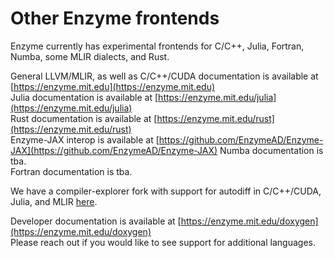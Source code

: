 # Other Enzyme frontends

Enzyme currently has experimental frontends for C/C++, Julia, Fortran, Numba, some MLIR dialects, and Rust.

General LLVM/MLIR, as well as C/C++/CUDA documentation is available at [https://enzyme.mit.edu](https://enzyme.mit.edu)  
Julia documentation is available at [https://enzyme.mit.edu/julia](https://enzyme.mit.edu/julia)  
Rust  documentation is available at [https://enzyme.mit.edu/rust](https://enzyme.mit.edu/rust)  
Enzyme-JAX interop is available at [https://github.com/EnzymeAD/Enzyme-JAX](https://github.com/EnzymeAD/Enzyme-JAX)
Numba documentation is tba.  
Fortran documentation is tba.  

We have a compiler-explorer fork with support for autodiff in C/C++/CUDA, Julia, and MLIR [here](https://enzyme.mit.edu/explorer).  

Developer documentation is available at [https://enzyme.mit.edu/doxygen](https://enzyme.mit.edu/doxygen)  
Please reach out if you would like to see support for additional languages.
